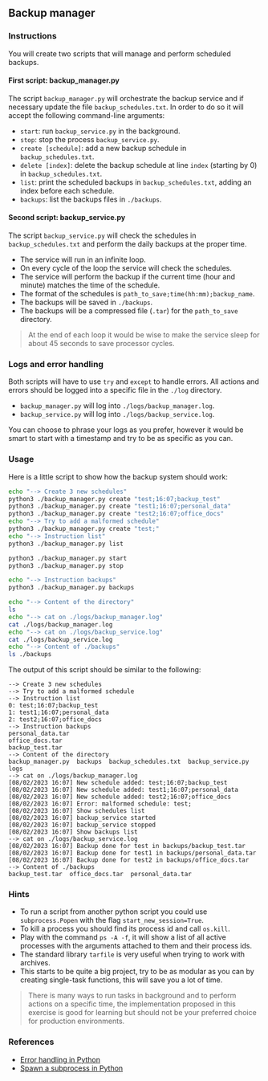 ## Backup manager

### Instructions

You will create two scripts that will manage and perform scheduled backups.

#### First script: backup_manager.py

The script `backup_manager.py` will orchestrate the backup service and if necessary update the file `backup_schedules.txt`. In order to do so it will accept the following command-line arguments:

- `start`: run `backup_service.py` in the background.
- `stop`: stop the process `backup_service.py`.
- `create [schedule]`: add a new backup schedule in `backup_schedules.txt`.
- `delete [index]`: delete the backup schedule at line `index` (starting by 0) in `backup_schedules.txt`.
- `list`: print the scheduled backups in `backup_schedules.txt`, adding an index before each schedule.
- `backups`: list the backups files in `./backups`.

#### Second script: backup_service.py

The script `backup_service.py` will check the schedules in `backup_schedules.txt` and perform the daily backups at the proper time.

- The service will run in an infinite loop.
- On every cycle of the loop the service will check the schedules.
- The service will perform the backup if the current time (hour and minute) matches the time of the schedule.
- The format of the schedules is `path_to_save;time(hh:mm);backup_name`.
- The backups will be saved in `./backups`.
- The backups will be a compressed file (`.tar`) for the `path_to_save` directory.

> At the end of each loop it would be wise to make the service sleep for about 45 seconds to save processor cycles.

### Logs and error handling

Both scripts will have to use `try` and `except` to handle errors.
All actions and errors should be logged into a specific file in the `./log` directory.

- `backup_manager.py` will log into `./logs/backup_manager.log`.
- `backup_service.py` will log into `./logs/backup_service.log`.

You can choose to phrase your logs as you prefer, however it would be smart to start with a timestamp and try to be as specific as you can.

### Usage

Here is a little script to show how the backup system should work:

```bash
echo "--> Create 3 new schedules"
python3 ./backup_manager.py create "test;16:07;backup_test"
python3 ./backup_manager.py create "test1;16:07;personal_data"
python3 ./backup_manager.py create "test2;16:07;office_docs"
echo "--> Try to add a malformed schedule"
python3 ./backup_manager.py create "test;"
echo "--> Instruction list"
python3 ./backup_manager.py list

python3 ./backup_manager.py start
python3 ./backup_manager.py stop

echo "--> Instruction backups"
python3 ./backup_manager.py backups

echo "--> Content of the directory"
ls
echo "--> cat on ./logs/backup_manager.log"
cat ./logs/backup_manager.log
echo "--> cat on ./logs/backup_service.log"
cat ./logs/backup_service.log
echo "--> Content of ./backups"
ls ./backups
```

The output of this script should be similar to the following:

```console
--> Create 3 new schedules
--> Try to add a malformed schedule
--> Instruction list
0: test;16:07;backup_test
1: test1;16:07;personal_data
2: test2;16:07;office_docs
--> Instruction backups
personal_data.tar
office_docs.tar
backup_test.tar
--> Content of the directory
backup_manager.py  backups  backup_schedules.txt  backup_service.py  logs
--> cat on ./logs/backup_manager.log
[08/02/2023 16:07] New schedule added: test;16:07;backup_test
[08/02/2023 16:07] New schedule added: test1;16:07;personal_data
[08/02/2023 16:07] New schedule added: test2;16:07;office_docs
[08/02/2023 16:07] Error: malformed schedule: test;
[08/02/2023 16:07] Show schedules list
[08/02/2023 16:07] backup_service started
[08/02/2023 16:07] backup_service stopped
[08/02/2023 16:07] Show backups list
--> cat on ./logs/backup_service.log
[08/02/2023 16:07] Backup done for test in backups/backup_test.tar
[08/02/2023 16:07] Backup done for test1 in backups/personal_data.tar
[08/02/2023 16:07] Backup done for test2 in backups/office_docs.tar
--> Content of ./backups
backup_test.tar  office_docs.tar  personal_data.tar
```

### Hints

- To run a script from another python script you could use `subprocess.Popen` with the flag `start_new_session=True`.
- To kill a process you should find its process id and call `os.kill`.
- Play with the command `ps -A -f`, it will show a list of all active processes with the arguments attached to them and their process ids.
- The standard library `tarfile` is very useful when trying to work with archives.
- This starts to be quite a big project, try to be as modular as you can by creating single-task functions, this will save you a lot of time.

> There is many ways to run tasks in background and to perform actions on a specific time, the implementation proposed in this exercise is good for learning but should not be your preferred choice for production environments.

### References

- [Error handling in Python](https://docs.python.org/3.10/tutorial/errors.html)
- [Spawn a subprocess in Python](https://docs.python.org/3.10/library/subprocess.html)